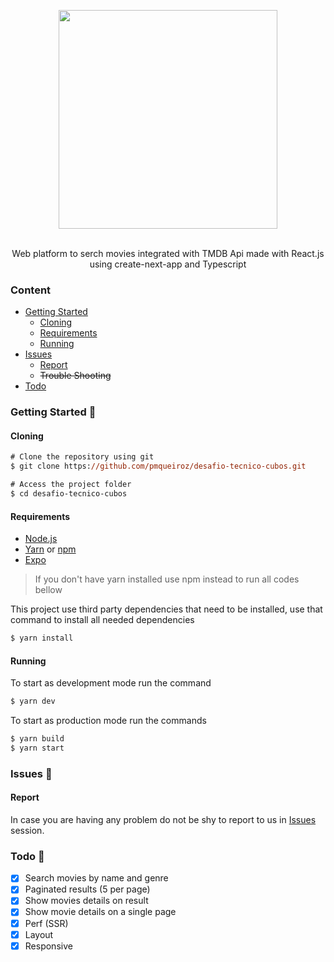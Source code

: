 <!-- 
    Thank you for reading this
    If you´re having any problem with this project please contact in the issues session
-->

<!-- VARS -->
[issues-url]: https://github.com/pmqueiroz/desafio-tecnico-cubos/issues/
[node-url]: https://nodejs.org/en
[yarn-url]: https://classic.yarnpkg.com/
[npm-url]:  https://www.npmjs.com/
[expo-url]: https://expo.io/

<!-- VARS -->

<div align="center">  

<img width="350px" align="center" src="https://user-images.githubusercontent.com/54639269/108576314-e2102a00-72fb-11eb-9043-e4ec45d70170.png"></img>

</div>

<br>
<div align="center">
    Web platform to serch movies integrated with TMDB Api made with React.js using create-next-app and Typescript
</div>


### Content
* [Getting Started](#Getting-Started-)
    * [Cloning](#Cloning)
    * [Requirements](#Requirements)
    * [Running](#Running)
* [Issues](#Issues-)
    * [Report](#Report)
    * ~~Trouble Shooting~~
* [Todo](#Todo-)

### Getting Started 🚀

#### Cloning

```ps
# Clone the repository using git
$ git clone https://github.com/pmqueiroz/desafio-tecnico-cubos.git

# Access the project folder
$ cd desafio-tecnico-cubos
```

#### Requirements
* [Node.js][node-url]
* [Yarn][yarn-url] or [npm][npm-url]
* [Expo][expo-url]

> If you don't have yarn installed use npm instead to run all codes bellow

This project use third party dependencies that need to be installed, use that command to install all needed dependencies

```ps
$ yarn install
```

#### Running

To start as development mode run the command

```ps
$ yarn dev
```
To start as production mode run the commands

```ps
$ yarn build
$ yarn start
```

### Issues 🐛

#### Report

In case you are having any problem do not be shy to report to us in [Issues][issues-url] session.

### Todo 📌

- [x] Search movies by name and genre
- [x] Paginated results (5 per page)
- [x] Show movies details on result
- [x] Show movie details on a single page
- [x] Perf (SSR)
- [x] Layout
- [x] Responsive
